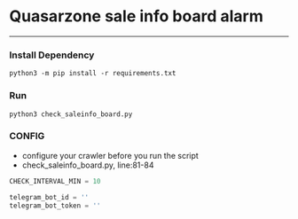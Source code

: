 # Quasarzone sale info board alarm

---

### Install Dependency
```shell
python3 -m pip install -r requirements.txt
```

### Run
```shell
python3 check_saleinfo_board.py
```

### CONFIG
+ configure your crawler before you run the script
+ check_saleinfo_board.py, line:81-84
```python
CHECK_INTERVAL_MIN = 10

telegram_bot_id = ''
telegram_bot_token = ''
```